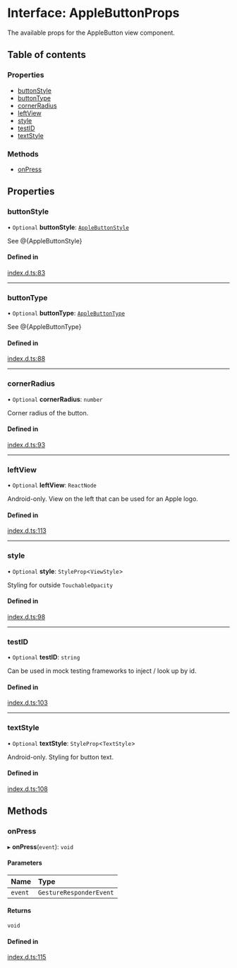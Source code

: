 # Interface: AppleButtonProps

The available props for the AppleButton view component.

## Table of contents

### Properties

- [buttonStyle](AppleButtonProps.md#buttonstyle)
- [buttonType](AppleButtonProps.md#buttontype)
- [cornerRadius](AppleButtonProps.md#cornerradius)
- [leftView](AppleButtonProps.md#leftview)
- [style](AppleButtonProps.md#style)
- [testID](AppleButtonProps.md#testid)
- [textStyle](AppleButtonProps.md#textstyle)

### Methods

- [onPress](AppleButtonProps.md#onpress)

## Properties

### buttonStyle

• `Optional` **buttonStyle**: [`AppleButtonStyle`](../enums/AppleButtonStyle.md)

See @{AppleButtonStyle}

#### Defined in

[index.d.ts:83](https://github.com/invertase/react-native-apple-authentication/blob/be79317/lib/index.d.ts#L83)

___

### buttonType

• `Optional` **buttonType**: [`AppleButtonType`](../enums/AppleButtonType.md)

See @{AppleButtonType}

#### Defined in

[index.d.ts:88](https://github.com/invertase/react-native-apple-authentication/blob/be79317/lib/index.d.ts#L88)

___

### cornerRadius

• `Optional` **cornerRadius**: `number`

Corner radius of the button.

#### Defined in

[index.d.ts:93](https://github.com/invertase/react-native-apple-authentication/blob/be79317/lib/index.d.ts#L93)

___

### leftView

• `Optional` **leftView**: `ReactNode`

Android-only. View on the left that can be used for an Apple logo.

#### Defined in

[index.d.ts:113](https://github.com/invertase/react-native-apple-authentication/blob/be79317/lib/index.d.ts#L113)

___

### style

• `Optional` **style**: `StyleProp`<`ViewStyle`\>

Styling for outside `TouchableOpacity`

#### Defined in

[index.d.ts:98](https://github.com/invertase/react-native-apple-authentication/blob/be79317/lib/index.d.ts#L98)

___

### testID

• `Optional` **testID**: `string`

Can be used in mock testing frameworks to inject / look up by id.

#### Defined in

[index.d.ts:103](https://github.com/invertase/react-native-apple-authentication/blob/be79317/lib/index.d.ts#L103)

___

### textStyle

• `Optional` **textStyle**: `StyleProp`<`TextStyle`\>

Android-only. Styling for button text.

#### Defined in

[index.d.ts:108](https://github.com/invertase/react-native-apple-authentication/blob/be79317/lib/index.d.ts#L108)

## Methods

### onPress

▸ **onPress**(`event`): `void`

#### Parameters

| Name | Type |
| :------ | :------ |
| `event` | `GestureResponderEvent` |

#### Returns

`void`

#### Defined in

[index.d.ts:115](https://github.com/invertase/react-native-apple-authentication/blob/be79317/lib/index.d.ts#L115)
